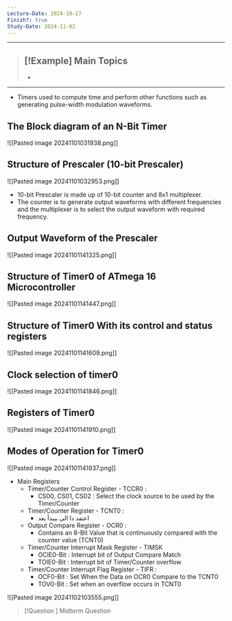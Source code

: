 ```yaml
---
Lecture-Date: 2024-10-27
Finish?: true
Study-Date: 2024-11-02
---
```

 ---
>[!Example] Main Topics
>-
>-
>


___

- Timers used to compute time and perform other functions such as generating pulse-width modulation waveforms.

## The Block diagram of an N-Bit Timer

![[Pasted image 20241101031938.png]]

## Structure of Prescaler (10-bit Prescaler)

![[Pasted image 20241101032953.png]]

- 10-bit Prescaler is made up of 10-bit counter and 8x1 multiplexer.
- The counter is to generate output waveforms with different frequencies and the multiplexer is to select the output waveform with required frequency.
## Output Waveform of the Prescaler 

![[Pasted image 20241101141325.png]]

## Structure of Timer0 of ATmega 16 Microcontroller 

![[Pasted image 20241101141447.png]]

## Structure of Timer0 With its control and status registers

![[Pasted image 20241101141609.png]]


## Clock selection of timer0

![[Pasted image 20241101141846.png]]

## Registers of Timer0

![[Pasted image 20241101141910.png]]

## Modes of Operation for Timer0

![[Pasted image 20241101141937.png]]



- Main Registers 
	-  Timer/Counter Control Register - TCCR0 : 
		- CS00, CS01, CS02 : Select the clock source to be used by the Timer/Counter
	- Timer/Counter Register - TCNT0 : 
		- اعتقد دا الى بيبدأ يعد 
	- Output Compare Register - OCR0 : 
		- Contains an 8-Bit Value that is continuously compared with the counter value (TCNT0)
	- Timer/Counter Interrupt Mask Register - TIMSK 
		- OCIE0-Bit : Interrupt bit of Output Compare Match 
		- TOIE0-Bit : Interrupt bit of Timer/Counter overflow 
	- Timer/Counter Interrupt Flag Register - TIFR :
		- OCF0-Bit :  Set When the Data on OCR0 Compare to the TCNT0
		- TOV0-Bit : Set when an overflow occurs in TCNT0


![[Pasted image 20241102103555.png]]



>[!Question ] Midterm Question 
>


